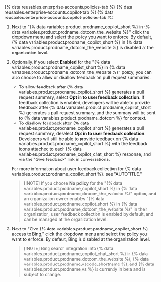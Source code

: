 {% data reusables.enterprise-accounts.policies-tab %}
{% data reusables.enterprise-accounts.copilot-tab %}
{% data reusables.enterprise-accounts.copilot-policies-tab %}
1. Next to "{% data variables.product.prodname_copilot_short %} in {% data variables.product.prodname_dotcom_the_website %}," click the dropdown menu and select the policy you want to enforce. By default, {% data variables.product.prodname_copilot_short %} in {% data variables.product.prodname_dotcom_the_website %} is disabled at the organization level.
1. Optionally, if you select **Enabled** for the "{% data variables.product.prodname_copilot_short %} in {% data variables.product.prodname_dotcom_the_website %}" policy, you can also choose to allow or disallow feedback on pull request summaries.
   * To allow feedback after {% data variables.product.prodname_copilot_short %} generates a pull request summary, select **Opt in to user feedback collection**. If feedback collection is enabled, developers will be able to provide feedback after {% data variables.product.prodname_copilot_short %} generates a pull request summary, and the summary will be sent to {% data variables.product.prodname_dotcom %} for context.
   * To disallow feedback after {% data variables.product.prodname_copilot_short %} generates a pull request summary, deselect **Opt in to user feedback collection**. Developers will still be able to provide feedback on {% data variables.product.prodname_copilot_short %} with the feedback icons attached to each {% data variables.product.prodname_copilot_chat_short %} response, and via the "Give feedback" link in conversations.

   For more information about user feedback collection for {% data variables.product.prodname_copilot_short %}, see "[AUTOTITLE](/copilot/github-copilot-chat/copilot-chat-in-github/using-github-copilot-chat-in-githubcom#sharing-feedback-about-github-copilot-chat-in-githubcom)."

   > [!NOTE] If you choose **No policy** for the "{% data variables.product.prodname_copilot_short %} in {% data variables.product.prodname_dotcom_the_website %}" option, and an organization owner enables "{% data variables.product.prodname_copilot_short %} in {% data variables.product.prodname_dotcom_the_website %}" in their organization, user feedback collection is enabled by default, and can be managed at the organization level.

1. Next to "Give {% data variables.product.prodname_copilot_short %} access to Bing," click the dropdown menu and select the policy you want to enforce. By default, Bing is disabled at the organization level.

   > [!NOTE] Bing search integration into {% data variables.product.prodname_copilot_chat_short %} in {% data variables.product.prodname_dotcom_the_website %}, {% data variables.product.prodname_vscode_shortname %}, and {% data variables.product.prodname_vs %} is currently in beta and is subject to change.
